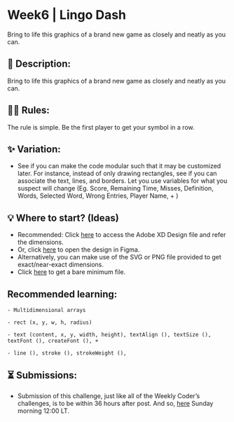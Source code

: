 # Week6 | Lingo Dash
Bring to life this graphics of a brand new game as closely and neatly as you can.

## 📃 Description:
Bring to life this graphics of a brand new game as closely and neatly as you can.

## 👩‍⚖️ Rules:
The rule is simple. Be the first player to get your symbol in a row.

## ✨ Variation:
- See if you can make the code modular such that it may be customized later. For instance, instead of only drawing rectangles, see if you can associate the text, lines, and borders. Let you use variables for what you suspect will change (Eg. Score, Remaining Time, Misses, Definition, Words, Selected Word, Wrong Entries, Player Name, + )

## 💡 Where to start? (Ideas)
- Recommended: Click [here](https://github.com/WeeklyCoder/Week6/blob/main/Lingo%20Dash.xd) to access the Adobe XD Design file and refer the dimensions.
- Or, click [here](https://www.figma.com/file/cT8PtEhspnHaiQAKKgpV61/Weekly-Coder?type=design&node-id=0%3A1&mode=design&t=ryojFeN4ROKz9xMk-1) to open the design in Figma.
- Alternatively, you can make use of the SVG or PNG file provided to get exact/near-exact dimensions.
- Click [here](https://github.com/WeeklyCoder/Week5/blob/main/WeeklyCoder_Week6.pde) to get a bare minimum file.

## Recommended learning:
```- Multidimensional arrays```

```- rect (x, y, w, h, radius) ```

```- text (content, x, y, width, height), textAlign (), textSize (), textFont (), createFont (), +```

```- line (), stroke (), strokeWeight (), ```

## ⏳ Submissions:
- Submission of this challenge, just like all of the Weekly Coder’s challenges, is to be within 36 hours after post. And so, [here](https://t.me/WeeklyCoder/16) Sunday morning 12:00 LT.

